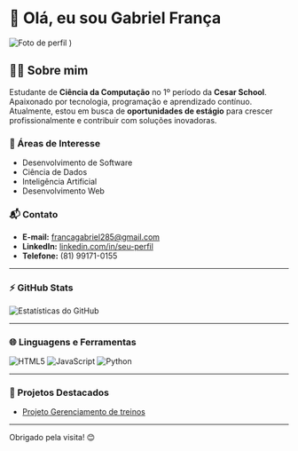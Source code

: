 # 👋 Olá, eu sou Gabriel França

![Foto de perfil](https://mail.google.com/mail/u/0?ui=2&ik=6efe70a3d5&attid=0.1&permmsgid=msg-a:r6881973136941221601&th=192b9b111dd49843&view=fimg&fur=ip&permmsgid=msg-a:r6881973136941221601&sz=s0-l75-ft&attbid=ANGjdJ9iPH2rkoVzxCIoKqTSO4QYnPkRl2We1lse42LbeJIu-9D5jZJnJu3w8lUeAr6zwHEeG8hN0e_22x5OP5apxEVU6tKnoEa04dhg29q1i-wtCP3aiTnZO0VGOvc&disp=emb&realattid=192b9b0f22ab1e002ef1&zw)
)

## 🧑‍💻 Sobre mim
Estudante de **Ciência da Computação** no 1º período da **Cesar School**. Apaixonado por tecnologia, programação e aprendizado contínuo. Atualmente, estou em busca de **oportunidades de estágio** para crescer profissionalmente e contribuir com soluções inovadoras.

### 🌟 Áreas de Interesse
- Desenvolvimento de Software
- Ciência de Dados
- Inteligência Artificial
- Desenvolvimento Web

### 📬 Contato
- **E-mail:** [francagabriel285@gmail.com](mailto:francagabriel285@gmail.com)  
- **LinkedIn:** [linkedin.com/in/seu-perfil](https://www.linkedin.com/in/gabriel-frança-986471307/)  
- **Telefone:** (81) 99171-0155  

---

### ⚡ GitHub Stats
![Estatísticas do GitHub](https://github-readme-stats.vercel.app/api?username=seu-username&show_icons=true&theme=radical)  

---

### 🌐 Linguagens e Ferramentas
![HTML5](https://img.shields.io/badge/HTML5-E34F26?style=flat-square&logo=html5&logoColor=white)
![JavaScript](https://img.shields.io/badge/JavaScript-F7DF1E?style=flat-square&logo=javascript&logoColor=black)
![Python](https://img.shields.io/badge/Python-3776AB?style=flat-square&logo=python&logoColor=white)

---

### 🚀 Projetos Destacados
- [Projeto Gerenciamento de treinos](https://github.com/gabrielfranca10/Trabalho_crud/blob/main/Trabalho_crud.py)  

---

Obrigado pela visita! 😊
